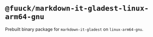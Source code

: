 # `@fuuck/markdown-it-gladest-linux-arm64-gnu`

Prebuilt binary package for `markdown-it-gladest` on `linux-arm64-gnu`.
